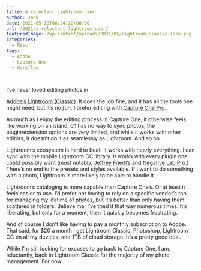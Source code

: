 ```yaml
---
title: A reluctant Lightroom user
author: Jack
date: 2021-05-18T06:24:22+00:00
url: /2021/a-reluctant-lightroom-user/
featuredImage: /wp-content/uploads/2021/05/lightroom-classic-icon.png
categories:
  - Misc
tags:
  - Adobe
  - Capture One
  - Workflow

---
```

<!--kg-card-begin: html-->I&#8217;ve never loved editing photos in 

[Adobe&#8217;s Lightroom (Classic)][1]. It does the job fine, and it has all the tools one might need, but it&#8217;s no _fun_. I prefer editing with [Capture One Pro][2].

As much as I enjoy the editing process in Capture One, it otherwise feels like working on an island. C1 has no way to sync photos, the plugin/extension options are very limited, and while it works with other editors, it doesn&#8217;t do it as seamlessly as Lightroom. And so on.

Lightroom&#8217;s ecosystem is hard to beat. It works with nearly everything. I can sync with the mobile Lightroom CC library. It works with every plugin one could possibly want (most notably, [Jeffrey Friedl&#8217;s][3] and [Negative Lab Pro][4].) There&#8217;s no end to the presets and styles available. If I want to do something with a photo, Lightroom is more likely to be able to handle it.

Lightroom&#8217;s cataloging is more capable than Capture One&#8217;s. Or at least it feels easier to use. I&#8217;d prefer not having to rely on a specific vendor&#8217;s tool for managing my lifetime of photos, but it&#8217;s better than only having them scattered in folders. Believe me, I&#8217;ve tried it that way numerous times. It&#8217;s liberating, but only for a moment, then it quickly becomes frustrating.

And of course I don&#8217;t like having to pay a monthly subscription to Adobe. That said, for $20 a month I get Lightroom Classic, Photoshop, Lightroom CC on all my devices, and 1TB of cloud storage. It&#8217;s a pretty good deal.

While I&#8217;m still looking for excuses to go back to Capture One, I am, reluctantly, back in Lightroom Classic for the majority of my photo management. For now.

<!--kg-card-end: html-->

 [1]: https://www.adobe.com/products/photoshop-lightroom-classic.html
 [2]: https://www.captureone.com/en
 [3]: http://regex.info/blog/lightroom-goodies
 [4]: https://www.negativelabpro.com